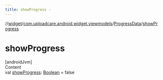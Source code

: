 ```yaml
---
title: showProgress -
---
```

//[widget](../../index.md)/[com.uploadcare.android.widget.viewmodels](../index.md)/[ProgressData](index.md)/[showProgress](show-progress.md)



# showProgress  
[androidJvm]  
Content  
val [showProgress](show-progress.md): [Boolean](https://kotlinlang.org/api/latest/jvm/stdlib/kotlin/-boolean/index.html) = false  



